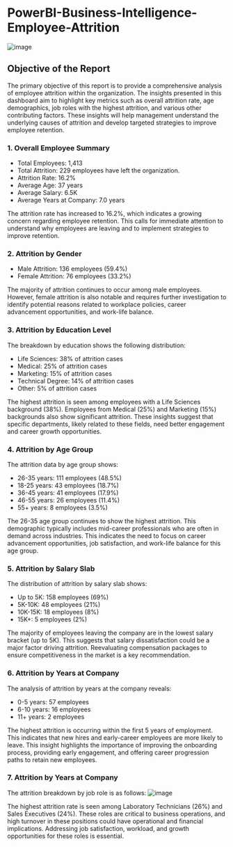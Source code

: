 # PowerBI-Business-Intelligence-Employee-Attrition

![image](https://github.com/user-attachments/assets/094fa596-6a79-4b0a-a6b8-63a2c9798827)


## Objective of the Report
The primary objective of this report is to provide a comprehensive analysis of employee attrition within the organization. The insights presented in this dashboard aim to highlight key metrics such as overall attrition rate, age demographics, job roles with the highest attrition, and various other contributing factors. These insights will help management understand the underlying causes of attrition and develop targeted strategies to improve employee retention.

### 1. Overall Employee Summary
- Total Employees: 1,413
- Total Attrition: 229 employees have left the organization.
- Attrition Rate: 16.2%
- Average Age: 37 years
- Average Salary: 6.5K
- Average Years at Company: 7.0 years

The attrition rate has increased to 16.2%, which indicates a growing concern regarding employee retention. This calls for immediate attention to understand why employees are leaving and to implement strategies to improve retention.

### 2. Attrition by Gender
- Male Attrition: 136 employees (59.4%)
- Female Attrition: 76 employees (33.2%)

The majority of attrition continues to occur among male employees. However, female attrition is also notable and requires further investigation to identify potential reasons related to workplace policies, career advancement opportunities, and work-life balance.

### 3. Attrition by Education Level
The breakdown by education shows the following distribution:
- Life Sciences: 38% of attrition cases
- Medical: 25% of attrition cases
- Marketing: 15% of attrition cases
- Technical Degree: 14% of attrition cases
- Other: 5% of attrition cases

The highest attrition is seen among employees with a Life Sciences background (38%). Employees from Medical (25%) and Marketing (15%) backgrounds also show significant attrition. These insights suggest that specific departments, likely related to these fields, need better engagement and career growth opportunities.

### 4. Attrition by Age Group
The attrition data by age group shows:
- 26-35 years: 111 employees (48.5%)
- 18-25 years: 43 employees (18.7%)
- 36-45 years: 41 employees (17.9%)
- 46-55 years: 26 employees (11.4%)
- 55+ years: 8 employees (3.5%)

The 26-35 age group continues to show the highest attrition. This demographic typically includes mid-career professionals who are often in demand across industries. This indicates the need to focus on career advancement opportunities, job satisfaction, and work-life balance for this age group.

### 5. Attrition by Salary Slab
The distribution of attrition by salary slab shows:
- Up to 5K: 158 employees (69%)
- 5K-10K: 48 employees (21%)
- 10K-15K: 18 employees (8%)
- 15K+: 5 employees (2%)

The majority of employees leaving the company are in the lowest salary bracket (up to 5K). This suggests that salary dissatisfaction could be a major factor driving attrition. Reevaluating compensation packages to ensure competitiveness in the market is a key recommendation.

### 6. Attrition by Years at Company
The analysis of attrition by years at the company reveals:
- 0-5 years: 57 employees
- 6-10 years: 16 employees
- 11+ years: 2 employees

The highest attrition is occurring within the first 5 years of employment. This indicates that new hires and early-career employees are more likely to leave. This insight highlights the importance of improving the onboarding process, providing early engagement, and offering career progression paths to retain new employees.

### 7. Attrition by Years at Company
The attrition breakdown by job role is as follows:
![image](https://github.com/user-attachments/assets/6b83bc74-4a05-42a3-86b3-a8715c466584)

The highest attrition rate is seen among Laboratory Technicians (26%) and Sales Executives (24%). These roles are critical to business operations, and high turnover in these positions could have operational and financial implications. Addressing job satisfaction, workload, and growth opportunities for these roles is essential.










